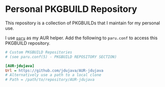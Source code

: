 # Personal PKGBUILD Repository

This repository is a collection of PKGBUILDs that I maintain for my personal use.

I use [`paru`](https://github.com/Morganamilo/paru) as my AUR helper.
Add the following to `paru.conf` to access this PKGBUILD repository.
```ini
# Custom PKGBUILD Repositories
# (see paru.conf(5) - PKGBUILD REPOSITORY SECTION)

[AUR-jdujava]
Url = https://github.com/jdujava/AUR-jdujava
# Alternatively use a path to a local clone
# Path = /path/to/repository/AUR-jdujava
```
